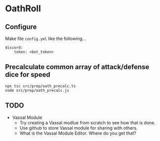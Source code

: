# OathRoll

## Configure

Make file `config.yml` like the following...

```
discord:
    token: <bot_token>
```

## Precalculate common array of attack/defense dice for speed

```
npx tsc src/prep/oath_precalc.ts
node src/prep/oath_precalc.js
```

## TODO

-   Vassal Module
    -   Try creating a Vassal modlue from scratch to see how that is done.
    -   Use github to store Vassal module for sharing with others.
    -   What is the Vassal Module Editor. Where do you get that?
